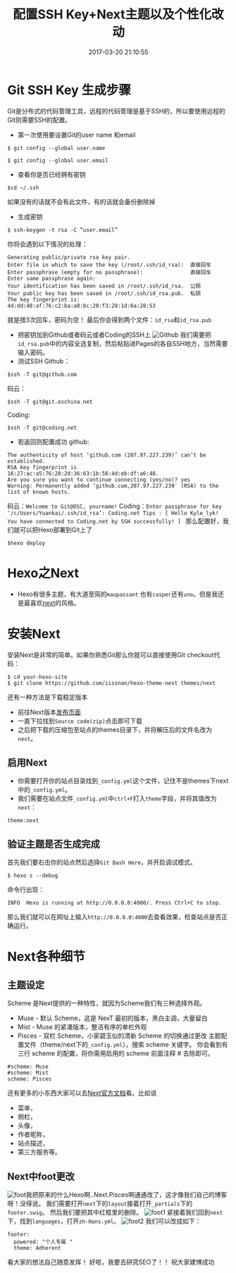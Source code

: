 ﻿---
title: 配置SSH Key+Next主题以及个性化改动
date: 2017-03-20 21:10:55
comments: true
layout: post
tags: [hexo,git]
categories: Technology
---

Git SSH Key 生成步骤
==
Git是分布式的代码管理工具，远程的代码管理是基于SSH的，所以要使用远程的Git则需要SSH的配置。

- 第一次使用要设置Git的user name 和email
 ```shell
$ git config --global user.name
 ```
 
 ```shell
 $ git config --global user.email
 ```
 
 <!--more-->
- 查看你是否已经拥有密钥
 ```shell
 $cd ~/.ssh
 ```
 如果没有的话就不会有此文件，有的话就会备份删除掉
 
- 生成密钥
 ```shell
 $ ssh-keygen -t rsa -C “user.email”
 ```
 你将会遇到以下情况的处理：
 ```shell
 Generating public/private rsa key pair.
Enter file in which to save the key (/root/.ssh/id_rsa):  直接回车
Enter passphrase (empty for no passphrase):               直接回车
Enter same passphrase again:
Your identification has been saved in /root/.ssh/id_rsa.  公钥
Your public key has been saved in /root/.ssh/id_rsa.pub.  私钥
The key fingerprint is:
4d:dd:48:af:76:c2:ba:a8:bc:20:f3:28:1d:6a:28:53 
 ```
就是按3次回车，密码为空！
最后你会得到两个文件：`id_rsa`和`id_rsa.pub`
 - 把密钥加到Github或者码云或者Coding的SSH上
 ![Github](/images/github.png)
 我们需要把`id_rsa.pub`中的内容全选复制，然后粘贴进Pages的各自SSH地方，当然需要输入密码。
 - 测试SSH
Github：
```shell
$ssh -T git@github.com
```
码云：
```shell
$ssh -T git@git.oschina.net
```
Coding:
```shell
$ssh -T git@coding.net
```
- 若返回则配置成功
github:
```shell
The authenticity of host ‘github.com (207.97.227.239)’ can’t be established.
RSA key fingerprint is 16:27:ac:a5:76:28:2d:36:63:1b:56:4d:eb:df:a6:48.
Are you sure you want to continue connecting (yes/no)? yes
Warning: Permanently added ‘github.com,207.97.227.239′ (RSA) to the list of known hosts.
```
码云：`Welcome to Git@OSC, yourname!`
Coding：`Enter passphrase for key ‘/c/Users/Yuankai/.ssh/id_rsa’: Coding.net Tips : [ Hello Kyle_lyk! You have connected to Coding.net by SSH successfully! ] `
那么配置好，我们就可以把Hexo部署到Git上了
```shell
$hexo deploy
```

Hexo之Next
==

 - Hexo有很多主题，有大道至简的`maupassant` 也有`casper`还有`uno`。但是我还是最喜欢[next](http://theme-next.iissnan.com/)的风格。
 

安装Next
======

安装Next是非常的简单。如果你熟悉Git那么你就可以直接使用Git checkout代码：
```shell
$ cd your-hexo-site
$ git clone https://github.com/iissnan/hexo-theme-next themes/next
```
还有一种方法是下载稳定版本

 - 前往Next版本[发布页面](https://github.com/iissnan/hexo-theme-next/releases)
 - 一直下拉找到`Source code(zip)`点击即可下载
 - 之后把下载的压缩包至站点的themes目录下，并将解压后的文件名改为`next`。

启用Next
--

 - 你需要打开你的站点目录找到`_config.yml`这个文件，记住不是themes下next中的`_config.yml`。
 - 我们需要在站点文件`_config.yml`中`ctrl+F`打入`theme`字段，并将其值改为`next`：
```shell
theme:next
```

验证主题是否生成完成
--
首先我们要右击你的站点然后选择`Git Bash Here`，并开启调试模式。
```shell
$ hexo s --debug
```
命令行出现：
```shell
INFO  Hexo is running at http://0.0.0.0:4000/. Press Ctrl+C to stop.
```
那么我们就可以在网址上输入`http://0.0.0.0:4000`去查看效果，检查站点是否正确运行。

Next各种细节
==

主题设定
--
Scheme 是Next提供的一种特性，就因为Scheme我们有三种选择外观。

 - Muse - 默认 Scheme，这是 NexT 最初的版本，黑白主调，大量留白
 - Mist - Muse 的紧凑版本，整洁有序的单栏外观
 - Pisces - 双栏 Scheme，小家碧玉似的清新
Scheme 的切换通过更改 主题配置文件（theme/next下的`_config.yml`），搜索 scheme 关键字。 你会看到有三行 scheme 的配置，将你需用启用的 scheme 前面注释 # 去除即可。
```shell
#scheme: Muse
#scheme: Mist
scheme: Pisces
```
还有更多的小东西大家可以去[Next官方文档](https://github.com/iissnan/hexo-theme-next/releases)看。比如说
 
 - 菜单，
 - 侧栏，
 - 头像，
 - 作者昵称，
 - 站点描述，
 - 第三方服务等。

Next中foot更改
-----------
![foot](/images/foot.jpg)我把原来的什么Hexo啊..Next.Pisces啊通通改了，这才像我们自己的博客呀！没得说。
我们需要打开`next`下的`layout`接着打开`_partials`下的`footer.swig`。
然后我们要把其中红框里的删除。
![foot1](/images/foot1.png)
紧接着我们回到`next`下，找到`languages`，打开`zh-Hans.yml`。
![foot2](/images/foot2.png)
我们可以改成如下：
```shell
footer:
  powered: "个人专属 "
  theme: Adherent
```
看大家的想法自己随意发挥！
好啦，我要去研究SEO了！！
祝大家建博成功


